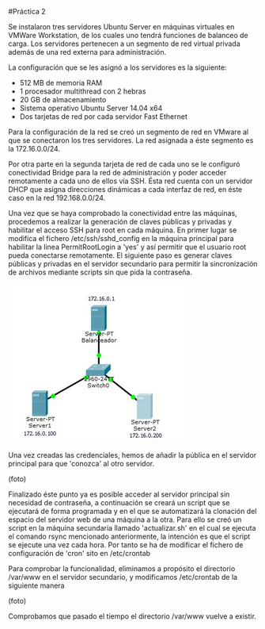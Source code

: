 #Práctica 2

Se instalaron tres servidores Ubuntu Server en máquinas virtuales en VMWare Workstation, de los cuales uno tendrá funciones de balanceo de carga. Los servidores pertenecen a un segmento de red virtual privada además de una red externa para administración.

La configuración que se les asignó a los servidores es la siguiente:
- 512 MB de memoria RAM
- 1 procesador multithread con 2 hebras
- 20 GB de almacenamiento 
- Sistema operativo Ubuntu Server 14.04 x64
- Dos tarjetas de red por cada servidor Fast Ethernet

Para la configuración de la red se creó un segmento de red en VMware al que se conectaron los tres servidores.
La red asignada a éste segmento es la 172.16.0.0/24.

Por otra parte en la segunda tarjeta de red de cada uno se le configuró conectividad Bridge para la red de administración y poder acceder remotamente a cada uno de ellos vía SSH. Ésta red cuenta con un servidor DHCP que asigna direcciones dinámicas a cada interfaz de red, en éste caso en la red 192.168.0.0/24.

Una vez que se haya comprobado la conectividad entre las máquinas, procedemos a realizar la generación de claves públicas y privadas y habilitar el acceso SSH para root en cada máquina. En primer lugar se modifica el fichero /etc/ssh/sshd_config en la máquina principal para habilitar la linea PermitRootLogin a 'yes' y así permitir que el usuario root pueda conectarse remotamente.
El siguiente paso es generar claves públicas y privadas en el servidor secundario para permitir la sincronización de archivos mediante scripts sin que pida la contraseña.

![Alt text](p2-5.jpg?raw=true "Optional Title")

Una vez creadas las credenciales, hemos de añadir la pública en el servidor principal para que 'conozca' al otro servidor.

(foto)

Finalizado éste punto ya es posible acceder al servidor principal sin necesidad de contraseña, a continuación se creará un script que se ejecutará de forma programada y en el que se automatizará la clonación del espacio del servidor web de una máquina a la otra.
Para ello se creó un script en la máquina secundaria llamado 'actualizar.sh' en el cual se ejecuta el comando rsync mencionado anteriormente, la intención es que el script se ejecute una vez cada hora. Por tanto se ha de modificar el fichero de configuración de 'cron' sito en /etc/crontab

Para comprobar la funcionalidad, eliminamos a propósito el directorio /var/www en el servidor secundario, y modificamos /etc/crontab de la siguiente manera

(foto)

Comprobamos que pasado el tiempo el directorio /var/www vuelve a existir.
